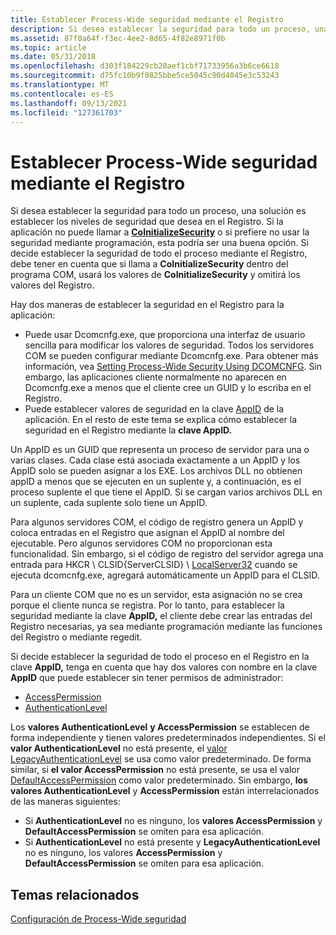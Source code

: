 ```yaml
---
title: Establecer Process-Wide seguridad mediante el Registro
description: Si desea establecer la seguridad para todo un proceso, una solución es establecer los niveles de seguridad que desea en el Registro.
ms.assetid: 87f0a64f-f3ec-4ee2-8d65-4f82e8971f0b
ms.topic: article
ms.date: 05/31/2018
ms.openlocfilehash: d303f184229cb20aef1cbf71733956a3b6ce6618
ms.sourcegitcommit: d75fc10b9f0825bbe5ce5045c90d4045e3c53243
ms.translationtype: MT
ms.contentlocale: es-ES
ms.lasthandoff: 09/13/2021
ms.locfileid: "127361703"
---
```

# <a name="setting-process-wide-security-through-the-registry"></a>Establecer Process-Wide seguridad mediante el Registro

Si desea establecer la seguridad para todo un proceso, una solución es establecer los niveles de seguridad que desea en el Registro. Si la aplicación no puede llamar a [**CoInitializeSecurity**](/windows/desktop/api/combaseapi/nf-combaseapi-coinitializesecurity) o si prefiere no usar la seguridad mediante programación, esta podría ser una buena opción. Si decide establecer la seguridad de todo el proceso mediante el Registro, debe tener en cuenta que si llama a **CoInitializeSecurity** dentro del programa COM, usará los valores de **CoInitializeSecurity** y omitirá los valores del Registro.

Hay dos maneras de establecer la seguridad en el Registro para la aplicación:

-   Puede usar Dcomcnfg.exe, que proporciona una interfaz de usuario sencilla para modificar los valores de seguridad. Todos los servidores COM se pueden configurar mediante Dcomcnfg.exe. Para obtener más información, vea [Setting Process-Wide Security Using DCOMCNFG](setting-processwide-security-using-dcomcnfg.md). Sin embargo, las aplicaciones cliente normalmente no aparecen en Dcomcnfg.exe a menos que el cliente cree un GUID y lo escriba en el Registro.
-   Puede establecer valores de seguridad en la clave [AppID](appid-key.md) de la aplicación. En el resto de este tema se explica cómo establecer la seguridad en el Registro mediante la **clave AppID.**

Un AppID es un GUID que representa un proceso de servidor para una o varias clases. Cada clase está asociada exactamente a un AppID y los AppID solo se pueden asignar a los EXE. Los archivos DLL no obtienen appID a menos que se ejecuten en un suplente y, a continuación, es el proceso suplente el que tiene el AppID. Si se cargan varios archivos DLL en un suplente, cada suplente solo tiene un AppID.

Para algunos servidores COM, el código de registro genera un AppID y coloca entradas en el Registro que asignan el AppID al nombre del ejecutable. Pero algunos servidores COM no proporcionan esta funcionalidad. Sin embargo, si el código de registro del servidor agrega una entrada para HKCR \\ CLSID{ServerCLSID} \\ [LocalServer32](localserver32.md) cuando se ejecuta dcomcnfg.exe, agregará automáticamente un AppID para el CLSID.

Para un cliente COM que no es un servidor, esta asignación no se crea porque el cliente nunca se registra. Por lo tanto, para establecer la seguridad mediante la clave **AppID,** el [](/windows/desktop/SysInfo/registry-functions) cliente debe crear las entradas del Registro necesarias, ya sea mediante programación mediante las funciones del Registro o mediante regedit.

Si decide establecer la seguridad de todo el proceso en el Registro en la clave **AppID,** tenga en cuenta que hay dos valores con nombre en la clave **AppID** que puede establecer sin tener permisos de administrador:

-   [AccessPermission](accesspermission.md)
-   [AuthenticationLevel](authenticationlevel.md)

Los **valores AuthenticationLevel** **y AccessPermission** se establecen de forma independiente y tienen valores predeterminados independientes. Si el **valor AuthenticationLevel** no está presente, el [valor LegacyAuthenticationLevel](legacyauthenticationlevel.md) se usa como valor predeterminado. De forma similar, si **el valor AccessPermission** no está presente, se usa el valor [DefaultAccessPermission](defaultaccesspermission.md) como valor predeterminado. Sin embargo, **los valores AuthenticationLevel** y **AccessPermission** están interrelacionados de las maneras siguientes:

-   Si **AuthenticationLevel** no es ninguno, los **valores AccessPermission** y **DefaultAccessPermission** se omiten para esa aplicación.
-   Si **AuthenticationLevel** no está presente y **LegacyAuthenticationLevel** no es ninguno, los valores **AccessPermission** y **DefaultAccessPermission** se omiten para esa aplicación.

## <a name="related-topics"></a>Temas relacionados

<dl> <dt>

[Configuración de Process-Wide seguridad](setting-processwide-security.md)
</dt> </dl>

 

 